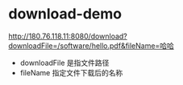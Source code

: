 # download-demo

 http://180.76.118.11:8080/download?downloadFile=/software/hello.pdf&fileName=哈哈

- downloadFile 是指文件路径
- fileName 指定文件下载后的名称

